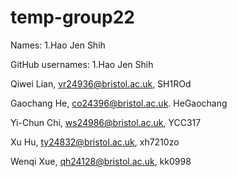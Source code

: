# temp-group22

Names:
1.Hao Jen Shih



GitHub usernames:
1.Hao Jen Shih

Qiwei Lian, vr24936@bristol.ac.uk, SH1ROd

Gaochang He, co24396@bristol.ac.uk. HeGaochang

Yi-Chun Chi, ws24986@bristol.ac.uk, YCC317

Xu Hu, ty24832@bristol.ac.uk, xh7210zo

Wenqi Xue, qh24128@bristol.ac.uk, kk0998